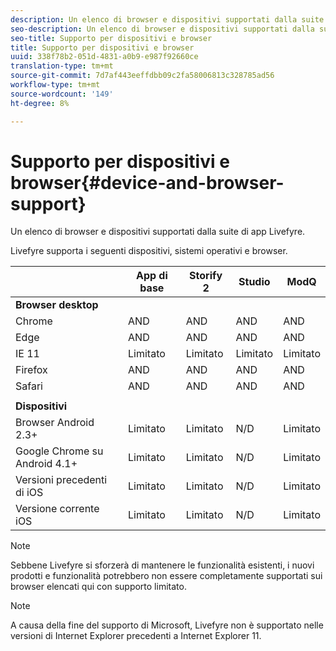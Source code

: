 ```yaml
---
description: Un elenco di browser e dispositivi supportati dalla suite di app Livefyre.
seo-description: Un elenco di browser e dispositivi supportati dalla suite di app Livefyre.
seo-title: Supporto per dispositivi e browser
title: Supporto per dispositivi e browser
uuid: 338f78b2-051d-4831-a0b9-e987f92660ce
translation-type: tm+mt
source-git-commit: 7d7af443eeffdbb09c2fa58006813c328785ad56
workflow-type: tm+mt
source-wordcount: '149'
ht-degree: 8%

---
```



# Supporto per dispositivi e browser{#device-and-browser-support}

Un elenco di browser e dispositivi supportati dalla suite di app Livefyre.

Livefyre supporta i seguenti dispositivi, sistemi operativi e browser.

|  | App di base | Storify 2 | Studio | ModQ |
|---|---|---|---|---|
| **Browser desktop** |  |  |  |  |
| Chrome | AND | AND | AND | AND |
| Edge | AND | AND | AND | AND |
| IE 11 | Limitato | Limitato | Limitato | Limitato |
| Firefox | AND | AND | AND | AND |
| Safari | AND | AND | AND | AND |
|  |  |  |  |  |
| **Dispositivi** |  |  |  |  |
| Browser Android 2.3+ | Limitato | Limitato | N/D | Limitato |
| Google Chrome su Android 4.1+ | Limitato | Limitato | N/D | Limitato |
| Versioni precedenti di iOS | Limitato | Limitato | N/D | Limitato |
| Versione corrente iOS | Limitato | Limitato | N/D | Limitato |

>[!NOTE]
>
>Sebbene Livefyre si sforzerà di mantenere le funzionalità esistenti, i nuovi prodotti e funzionalità potrebbero non essere completamente supportati sui browser elencati qui con supporto limitato.

>[!NOTE]
>
>A causa della fine del supporto di Microsoft, Livefyre non è supportato nelle versioni di Internet Explorer precedenti a Internet Explorer 11.

